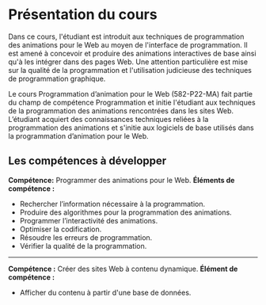 # Présentation du cours
Dans ce cours, l'étudiant est introduit aux techniques de programmation des animations pour le
Web au moyen de l'interface de programmation. Il est amené à concevoir et produire des
animations interactives de base ainsi qu'à les intégrer dans des pages Web. Une attention
particulière est mise sur la qualité de la programmation et l'utilisation judicieuse des techniques de
programmation graphique.

Le cours Programmation d’animation pour le Web (582-P22-MA) fait partie du champ de
compétence Programmation et initie l'étudiant aux techniques de la programmation des
animations rencontrées dans les sites Web. L’étudiant acquiert des connaissances techniques
reliées à la programmation des animations et s'initie aux logiciels de base utilisés dans la
programmation d’animation pour le Web.

## Les compétences à développer
**Compétence:** Programmer des animations pour le Web.
**Éléments de compétence :**
- Rechercher l’information nécessaire à la programmation.
- Produire des algorithmes pour la programmation des animations.
- Programmer l’interactivité des animations.
- Optimiser la codification.
- Résoudre les erreurs de programmation.
- Vérifier la qualité de la programmation.
---
**Compétence :** Créer des sites Web à contenu dynamique.
**Élément de compétence :**
- Afficher du contenu à partir d'une base de données.
